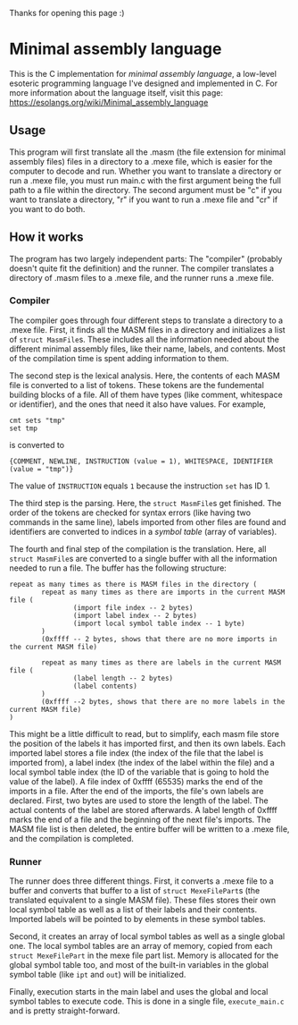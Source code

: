 Thanks for opening this page :)

# Minimal assembly language
This is the C implementation for *minimal assembly language*, a low-level esoteric programming language I've designed and implemented in C. For more information about the language itself, visit this page: https://esolangs.org/wiki/Minimal_assembly_language

## Usage
This program will first translate all the .masm (the file extension for minimal assembly files) files in a directory to a .mexe file, which is easier for the computer to decode and run. Whether you want to translate a directory or run a .mexe file, you must run main.c with the first argument being the full path to a file within the directory. The second argument must be "c" if you want to translate a directory, "r" if you want to run a .mexe file and "cr" if you want to do both.

## How it works
The program has two largely independent parts: The "compiler" (probably doesn't quite fit the definition) and the runner. The compiler translates a directory of .masm files to a .mexe file, and the runner runs a .mexe file.

### Compiler
The compiler goes through four different steps to translate a directory to a .mexe file. First, it finds all the MASM files in a directory and initializes a list of ```struct MasmFile```s. These includes all the information needed about the different minimal assembly files, like their name, labels, and contents. Most of the compilation time is spent adding information to them.

The second step is the lexical analysis. Here, the contents of each MASM file is converted to a list of tokens. These tokens are the fundemental building blocks of a file. All of them have types (like comment, whitespace or identifier), and the ones that need it also have values. For example,
```
cmt sets "tmp"
set tmp
```
is converted to
```
{COMMENT, NEWLINE, INSTRUCTION (value = 1), WHITESPACE, IDENTIFIER (value = "tmp")}
```
The value of ```INSTRUCTION``` equals ```1``` because the instruction ```set``` has ID 1.

The third step is the parsing. Here, the ```struct MasmFile```s get finished. The order of the tokens are checked for syntax errors (like having two commands in the same line), labels imported from other files are found and identifiers are converted to indices in a *symbol table* (array of variables).

The fourth and final step of the compilation is the translation. Here, all ```struct MasmFile```s are converted to a single buffer with all the information needed to run a file. The buffer has the following structure:
```
repeat as many times as there is MASM files in the directory (
        repeat as many times as there are imports in the current MASM file (
                (import file index -- 2 bytes)
                (import label index -- 2 bytes)
                (import local symbol table index -- 1 byte)
        )
        (0xffff -- 2 bytes, shows that there are no more imports in the current MASM file)
        
        repeat as many times as there are labels in the current MASM file (
                (label length -- 2 bytes)
                (label contents)
        )
        (0xffff --2 bytes, shows that there are no more labels in the current MASM file)
)
```
This might be a little difficult to read, but to simplify, each masm file store the position of the labels it has imported first, and then its own labels. Each imported label stores a file index (the index of the file that the label is imported from), a label index (the index of the label within the file) and a local symbol table index (the ID of the variable that is going to hold the value of the label). A file index of 0xffff (65535) marks the end of the imports in a file. After the end of the imports, the file's own labels are declared. First, two bytes are used to store the length of the label. The actual contents of the label are stored afterwards. A label length of 0xffff marks the end of a file and the beginning of the next file's imports. The MASM file list is then deleted, the entire buffer will be written to a .mexe file, and the compilation is completed.

### Runner
The runner does three different things. First, it converts a .mexe file to a buffer and converts that buffer to a list of ```struct MexeFilePart```s (the translated equivalent to a single MASM file). These files stores their own local symbol table as well as a list of their labels and their contents. Imported labels will be pointed to by elements in these symbol tables.

Second, it creates an array of local symbol tables as well as a single global one. The local symbol tables are an array of memory, copied from each ```struct MexeFilePart``` in the mexe file part list. Memory is allocated for the global symbol table too, and most of the built-in variables in the global symbol table (like ```ipt``` and ```out```) will be initialized.

Finally, execution starts in the main label and uses the global and local symbol tables to execute code. This is done in a single file, ```execute_main.c``` and is pretty straight-forward.
